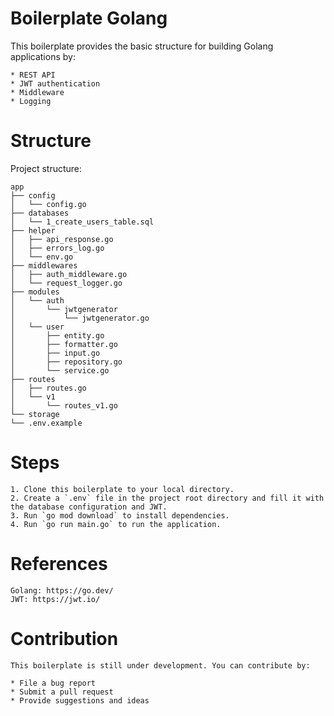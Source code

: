 # Boilerplate Golang

This boilerplate provides the basic structure for building Golang applications by:

```
* REST API
* JWT authentication
* Middleware
* Logging
```

# Structure

Project structure:

```
app
├── config
│   └── config.go
├── databases
│   └── 1_create_users_table.sql
├── helper
│   ├── api_response.go
│   ├── errors_log.go
│   └── env.go
├── middlewares
│   ├── auth_middleware.go
│   └── request_logger.go
├── modules
│   └── auth
│       └── jwtgenerator
│           └── jwtgenerator.go
│   └── user
│       ├── entity.go
│       ├── formatter.go
│       ├── input.go
│       ├── repository.go
│       └── service.go
├── routes
│   ├── routes.go
│   └── v1
│       └── routes_v1.go
└── storage
└── .env.example
```

# Steps

```
1. Clone this boilerplate to your local directory.
2. Create a `.env` file in the project root directory and fill it with the database configuration and JWT.
3. Run `go mod download` to install dependencies.
4. Run `go run main.go` to run the application.
```

# References

```
Golang: https://go.dev/
JWT: https://jwt.io/
```

# Contribution

```
This boilerplate is still under development. You can contribute by:

* File a bug report
* Submit a pull request
* Provide suggestions and ideas
```